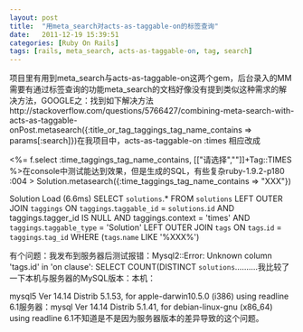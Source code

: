 ```yaml
---
layout: post
title:  "用meta_search对acts-as-taggable-on的标签查询"
date:   2011-12-19 15:39:51
categories: [Ruby On Rails]
tags: [rails, meta_search, acts-as-taggable-on, tag, search]
---
```


项目里有用到meta_search与acts-as-taggable-on这两个gem，后台录入的MM需要有通过标签查询的功能meta_search的文档好像没有提到类似这种需求的解决方法，GOOGLE之：找到如下解决方法http://stackoverflow.com/questions/5766427/combining-meta-search-with-acts-as-taggable-onPost.metasearch({:title_or_tag_taggings_tag_name_contains => params[:search]})在我项目中，acts-as-taggable-on :times 相应改成

<%= f.select :time_taggings_tag_name_contains, [["请选择",""]]+Tag::TIMES %>在console中测试能达到效果，但是生成的SQL，有些复杂ruby-1.9.2-p180 :004 > Solution.metasearch({:time_taggings_tag_name_contains => "XXX"})

Solution Load (6.6ms) SELECT `solutions`.* FROM `solutions` LEFT OUTER JOIN `taggings` ON `taggings`.`taggable_id` = `solutions`.`id` AND taggings.tagger_id IS NULL AND taggings.context = 'times' AND `taggings`.`taggable_type` = 'Solution' LEFT OUTER JOIN `tags` ON `tags`.`id` = `taggings`.`tag_id` WHERE (`tags`.`name` LIKE '%XXX%')

有个问题：我发布到服务器后测试报错：Mysql2::Error: Unknown column 'tags.id' in 'on clause': SELECT COUNT(DISTINCT `solutions`….......我比较了一下本机与服务器的MySQL版本：本机：

mysql5 Ver 14.14 Distrib 5.1.53, for apple-darwin10.5.0 (i386) using readline 6.1服务器：mysql Ver 14.14 Distrib 5.1.41, for debian-linux-gnu (x86_64) using readline 6.1不知道是不是因为服务器版本的差异导致的这个问题。